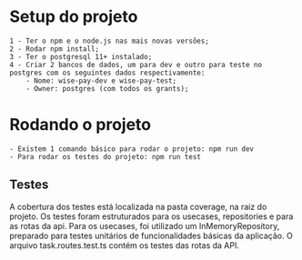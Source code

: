 # Setup do projeto
    1 - Ter o npm e o node.js nas mais novas versões;
    2 - Rodar npm install;
    3 - Ter o postgresql 11+ instalado;
    4 - Criar 2 bancos de dados, um para dev e outro para teste no postgres com os seguintes dados respectivamente:
        - Nome: wise-pay-dev e wise-pay-test;
        - Owner: postgres (com todos os grants);

# Rodando o projeto
    - Existem 1 comando básico para rodar o projeto: npm run dev
    - Para rodar os testes do projeto: npm run test

## Testes
A cobertura dos testes está localizada na pasta coverage, na raiz do projeto. Os testes foram estruturados para os usecases, repositories e para as rotas da api. Para os usecases, foi utilizado um InMemoryRepository, preparado para testes unitários de funcionalidades básicas da aplicação. O arquivo task.routes.test.ts contém os testes das rotas da API.